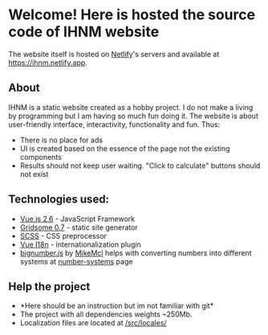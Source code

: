 # Welcome! Here is hosted the source code of IHNM website

The website itself is hosted on [Netlify](https://www.netlify.com/)'s servers and available at https://ihnm.netlify.app.

## About
IHNM is a static website created as a hobby project.
I do not make a living by programming but I am having so much fun doing it.
The website is about user-friendly interface, interactivity, functionality and fun.
Thus:
* There is no place for ads
* UI is created based on the essence of the page not the existing components
* Results should not keep user waiting. "Click to calculate" buttons should not exist

## Technologies used:
* [Vue.js 2.6](https://vuejs.org) - JavaScript Framework
* [Gridsome 0.7](https://gridsome.org/) - static site generator
* [SCSS](https://sass-lang.com) - CSS preprocessor
* [Vue I18n](https://kazupon.github.io/vue-i18n/) - internationalization plugin
* [bignumber.js](https://github.com/MikeMcl/bignumber.js) by [MikeMcl](https://github.com/MikeMcl) helps with converting numbers into different systems at [number-systems](https://ihnm.netlify.app/ru/number-systems) page

## Help the project
* \*Here should be an instruction but im not familiar with git\*
* The project with all dependencies weights ~250Mb.
* Localization files are located at [/src/locales/](/src/locales/)
